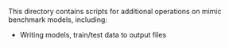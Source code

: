 This directory contains scripts for additional operations on mimic benchmark models, including:
* Writing models, train/test data to output files